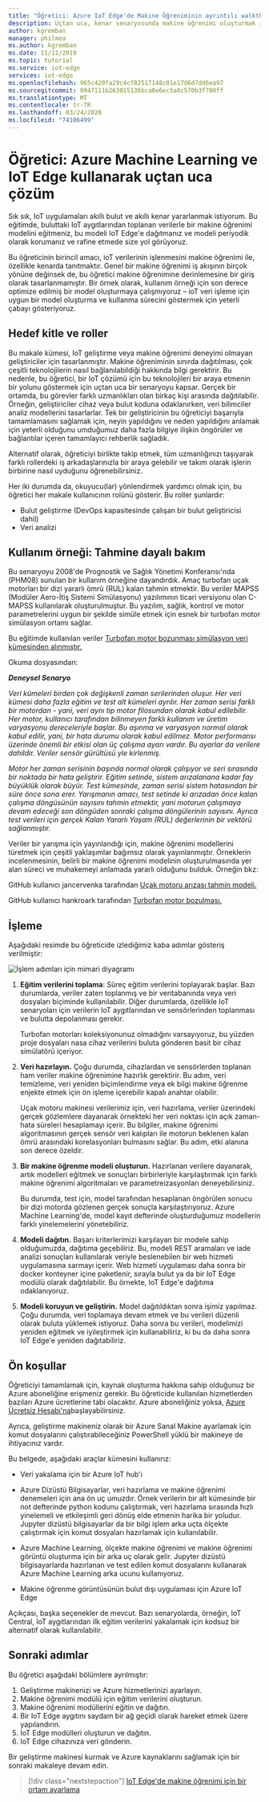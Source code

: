 ```yaml
---
title: "Öğretici: Azure IoT Edge'de Makine Öğreniminin ayrıntılı walkthrough"
description: Uçtan uca, kenar senaryosunda makine öğrenimi oluşturmak için gereken çeşitli görevlerarasında yürüyen üst düzey bir öğretici.
author: kgremban
manager: philmea
ms.author: kgremban
ms.date: 11/11/2019
ms.topic: tutorial
ms.service: iot-edge
services: iot-edge
ms.openlocfilehash: 965c420fa29c4cf82517148c01e17d6d7dd6ea97
ms.sourcegitcommit: 0947111b263015136bca0e6ec5a8c570b3f700ff
ms.translationtype: MT
ms.contentlocale: tr-TR
ms.lasthandoff: 03/24/2020
ms.locfileid: "74106499"
---
```

# <a name="tutorial-an-end-to-end-solution-using-azure-machine-learning-and-iot-edge"></a>Öğretici: Azure Machine Learning ve IoT Edge kullanarak uçtan uca çözüm

Sık sık, IoT uygulamaları akıllı bulut ve akıllı kenar yararlanmak istiyorum. Bu eğitimde, buluttaki IoT aygıtlarından toplanan verilerle bir makine öğrenimi modelini eğitmeniz, bu modeli IoT Edge'e dağıtmanız ve modeli periyodik olarak korumanız ve rafine etmede size yol görüyoruz.

Bu öğreticinin birincil amacı, ioT verilerinin işlenmesini makine öğrenimi ile, özellikle kenarda tanıtmaktır. Genel bir makine öğrenimi iş akışının birçok yönüne değinsek de, bu öğretici makine öğrenimine derinlemesine bir giriş olarak tasarlanmamıştır. Bir örnek olarak, kullanım örneği için son derece optimize edilmiş bir model oluşturmaya çalışmıyoruz – ioT veri işleme için uygun bir model oluşturma ve kullanma sürecini göstermek için yeterli çabayı gösteriyoruz.

## <a name="target-audience-and-roles"></a>Hedef kitle ve roller

Bu makale kümesi, IoT geliştirme veya makine öğrenimi deneyimi olmayan geliştiriciler için tasarlanmıştır. Makine öğreniminin sınırda dağıtılması, çok çeşitli teknolojilerin nasıl bağlanılabildiği hakkında bilgi gerektirir. Bu nedenle, bu öğretici, bir IoT çözümü için bu teknolojileri bir araya etmenin bir yolunu göstermek için uçtan uca bir senaryoyu kapsar. Gerçek bir ortamda, bu görevler farklı uzmanlıkları olan birkaç kişi arasında dağıtılabilir. Örneğin, geliştiriciler cihaz veya bulut koduna odaklanırken, veri bilimciler analiz modellerini tasarlarlar. Tek bir geliştiricinin bu öğreticiyi başarıyla tamamlamasını sağlamak için, neyin yapıldığını ve neden yapıldığını anlamak için yeterli olduğunu umduğumuz daha fazla bilgiye ilişkin öngörüler ve bağlantılar içeren tamamlayıcı rehberlik sağladık.

Alternatif olarak, öğreticiyi birlikte takip etmek, tüm uzmanlığınızı taşıyarak farklı rollerdeki iş arkadaşlarınızla bir araya gelebilir ve takım olarak işlerin birbirine nasıl uyduğunu öğrenebilirsiniz.

Her iki durumda da, okuyucu(lar) yönlendirmek yardımcı olmak için, bu öğretici her makale kullanıcının rolünü gösterir. Bu roller şunlardır:

* Bulut geliştirme (DevOps kapasitesinde çalışan bir bulut geliştiricisi dahil)
* Veri analizi

## <a name="use-case-predictive-maintenance"></a>Kullanım örneği: Tahmine dayalı bakım

Bu senaryoyu 2008'de Prognostik ve Sağlık Yönetimi Konferansı'nda (PHM08) sunulan bir kullanım örneğine dayandırdık. Amaç turbofan uçak motorları bir dizi yararlı ömrü (RUL) kalan tahmin etmektir. Bu veriler MAPSS (Modüler Aero-İtiş Sistemi Simülasyonu) yazılımının ticari versiyonu olan C-MAPSS kullanılarak oluşturulmuştur. Bu yazılım, sağlık, kontrol ve motor parametrelerini uygun bir şekilde simüle etmek için esnek bir turbofan motor simülasyon ortamı sağlar.

Bu eğitimde kullanılan veriler [Turbofan motor bozunması simülasyon veri kümesinden alınmıştır.](https://ti.arc.nasa.gov/tech/dash/groups/pcoe/prognostic-data-repository/#turbofan)

Okuma dosyasından:

***Deneysel Senaryo***

*Veri kümeleri birden çok değişkenli zaman serilerinden oluşur. Her veri kümesi daha fazla eğitim ve test alt kümeleri ayrılır. Her zaman serisi farklı bir motordan - yani, veri aynı tip motor filosundan olarak kabul edilebilir. Her motor, kullanıcı tarafından bilinmeyen farklı kullanım ve üretim varyasyonu dereceleriyle başlar. Bu aşınma ve varyasyon normal olarak kabul edilir, yani, bir hata durumu olarak kabul edilmez. Motor performansı üzerinde önemli bir etkisi olan üç çalışma ayarı vardır. Bu ayarlar da verilere dahildir. Veriler sensör gürültüsü yle kirlenmiş.*

*Motor her zaman serisinin başında normal olarak çalışıyor ve seri sırasında bir noktada bir hata geliştirir. Eğitim setinde, sistem arızalanana kadar fay büyüklük olarak büyür. Test kümesinde, zaman serisi sistem hatasından bir süre önce sona erer. Yarışmanın amacı, test setinde ki arızadan önce kalan çalışma döngüsünün sayısını tahmin etmektir, yani motorun çalışmaya devam edeceği son döngüden sonraki çalışma döngülerinin sayısını. Ayrıca test verileri için gerçek Kalan Yararlı Yaşam (RUL) değerlerinin bir vektörü sağlanmıştır.*

Veriler bir yarışma için yayınlandığı için, makine öğrenimi modellerini türetmek için çeşitli yaklaşımlar bağımsız olarak yayınlanmıştır. Örneklerin incelenmesinin, belirli bir makine öğrenimi modelinin oluşturulmasında yer alan süreci ve muhakemeyi anlamada yararlı olduğunu bulduk. Örneğin bkz:

GitHub kullanıcı jancervenka tarafından [Uçak motoru arızası tahmin modeli.](https://github.com/jancervenka/turbofan_failure)

GitHub kullanıcı hankroark tarafından [Turbofan motor bozulması.](https://github.com/hankroark/Turbofan-Engine-Degradation)

## <a name="process"></a>İşleme

Aşağıdaki resimde bu öğreticide izlediğimiz kaba adımlar gösteriş verilmiştir:

![İşlem adımları için mimari diyagramı](media/tutorial-machine-learning-edge-01-intro/tutorial-steps-overview.png)

1. **Eğitim verilerini toplama**: Süreç eğitim verilerini toplayarak başlar. Bazı durumlarda, veriler zaten toplanmış ve bir veritabanında veya veri dosyaları biçiminde kullanılabilir. Diğer durumlarda, özellikle IoT senaryoları için verilerin IoT aygıtlarından ve sensörlerinden toplanması ve bulutta depolanması gerekir.

   Turbofan motorları koleksiyonunuz olmadığını varsayıyoruz, bu yüzden proje dosyaları nasa cihaz verilerini buluta gönderen basit bir cihaz simülatörü içeriyor.

1. **Veri hazırlayın.** Çoğu durumda, cihazlardan ve sensörlerden toplanan ham veriler makine öğrenimine hazırlık gerektirir. Bu adım, veri temizleme, veri yeniden biçimlendirme veya ek bilgi makine öğrenme enjekte etmek için ön işleme içerebilir kapalı anahtar olabilir.

   Uçak motoru makinesi verilerimiz için, veri hazırlama, veriler üzerindeki gerçek gözlemlere dayanarak örnekteki her veri noktası için açık zaman-hata süreleri hesaplamayı içerir. Bu bilgiler, makine öğrenimi algoritmasının gerçek sensör veri kalıpları ile motorun beklenen kalan ömrü arasındaki korelasyonları bulmasını sağlar. Bu adım, etki alanına son derece özeldir.

1. **Bir makine öğrenme modeli oluşturun.** Hazırlanan verilere dayanarak, artık modelleri eğitmek ve sonuçları birbirleriyle karşılaştırmak için farklı makine öğrenimi algoritmaları ve parametreizasyonları deneyebilirsiniz.

   Bu durumda, test için, model tarafından hesaplanan öngörülen sonucu bir dizi motorda gözlenen gerçek sonuçla karşılaştırıyoruz. Azure Machine Learning'de, model kayıt defterinde oluşturduğumuz modellerin farklı yinelemelerini yönetebiliriz.

1. **Modeli dağıtın.** Başarı kriterlerimizi karşılayan bir modele sahip olduğumuzda, dağıtıma geçebiliriz. Bu, modeli REST aramaları ve iade analizi sonuçları kullanılarak veriyle beslenebilen bir web hizmeti uygulamasına sarmayı içerir. Web hizmeti uygulaması daha sonra bir docker konteyner içine paketlenir, sırayla bulut ya da bir IoT Edge modülü olarak dağıtılabilir. Bu örnekte, IoT Edge'e dağıtıma odaklanıyoruz.

1. **Modeli koruyun ve geliştirin.** Model dağıtıldıktan sonra işimiz yapılmaz. Çoğu durumda, veri toplamaya devam etmek ve bu verileri düzenli olarak buluta yüklemek istiyoruz. Daha sonra bu verileri, modelimizi yeniden eğitmek ve iyileştirmek için kullanabiliriz, ki bu da daha sonra IoT Edge'e yeniden dağıtabiliriz.

## <a name="prerequisites"></a>Ön koşullar

Öğreticiyi tamamlamak için, kaynak oluşturma hakkına sahip olduğunuz bir Azure aboneliğine erişmeniz gerekir. Bu öğreticide kullanılan hizmetlerden bazıları Azure ücretlerine tabi olacaktır. Azure aboneliğiniz yoksa, [Azure Ücretsiz Hesabı'na](https://azure.microsoft.com/offers/ms-azr-0044p/)başlayabilirsiniz.

Ayrıca, geliştirme makineniz olarak bir Azure Sanal Makine ayarlamak için komut dosyalarını çalıştırabileceğiniz PowerShell yüklü bir makineye de ihtiyacınız vardır.

Bu belgede, aşağıdaki araçlar kümesini kullanırız:

* Veri yakalama için bir Azure IoT hub'ı

* Azure Dizüstü Bilgisayarlar, veri hazırlama ve makine öğrenimi denemeleri için ana ön uç umuzdır. Örnek verilerin bir alt kümesinde bir not defterinde python kodunu çalıştırmak, veri hazırlama sırasında hızlı yinelemeli ve etkileşimli geri dönüş elde etmenin harika bir yoludur. Jupyter dizüstü bilgisayarlar da bir bilgi işlem arka uçta ölçekte çalıştırmak için komut dosyaları hazırlamak için kullanılabilir.

* Azure Machine Learning, ölçekte makine öğrenimi ve makine öğrenimi görüntü oluşturma için bir arka uç olarak gelir. Jupyter dizüstü bilgisayarlarda hazırlanan ve test edilen komut dosyalarını kullanarak Azure Machine Learning arka ucunu kullanıyoruz.

* Makine öğrenme görüntüsünün bulut dışı uygulaması için Azure IoT Edge

Açıkçası, başka seçenekler de mevcut. Bazı senaryolarda, örneğin, IoT Central, IoT aygıtlarından ilk eğitim verilerini yakalamak için kodsuz bir alternatif olarak kullanılabilir.

## <a name="next-steps"></a>Sonraki adımlar

Bu öğretici aşağıdaki bölümlere ayrılmıştır:

1. Geliştirme makinenizi ve Azure hizmetlerinizi ayarlayın.
2. Makine öğrenimi modülü için eğitim verilerini oluşturun.
3. Makine öğrenimi modüllerini eğitin ve dağıtın.
4. Bir IoT Edge aygıtını saydam bir ağ geçidi olarak hareket etmek üzere yapılandırın.
5. IoT Edge modülleri oluşturun ve dağıtın.
6. IoT Edge cihazınıza veri gönderin.

Bir geliştirme makinesi kurmak ve Azure kaynaklarını sağlamak için bir sonraki makaleye devam edin.

> [!div class="nextstepaction"]
> [IoT Edge'de makine öğrenimi için bir ortam ayarlama](tutorial-machine-learning-edge-02-prepare-environment.md)
